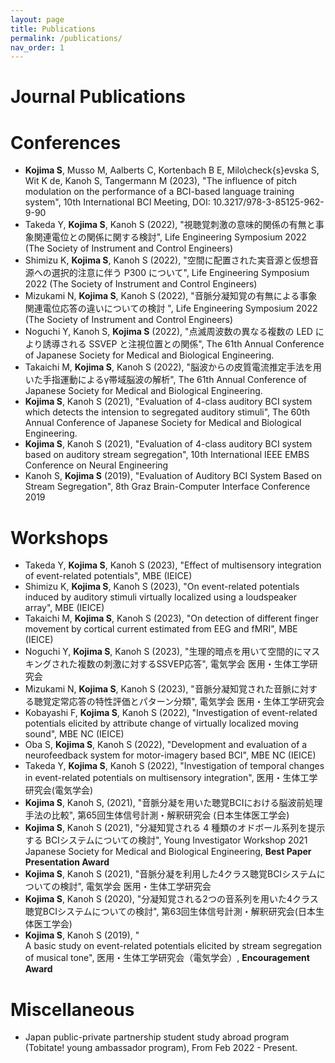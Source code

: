 ```yaml
---
layout: page
title: Publications
permalink: /publications/
nav_order: 1
---
```


# Journal Publications

# Conferences
- **Kojima S**, Musso M, Aalberts C, Kortenbach B E, Milo\check{s}evska S, Wit K de, Kanoh S, Tangermann M (2023), "The influence of pitch modulation on the performance of a BCI-based language training system", 10th International BCI Meeting, DOI: 10.3217/978-3-85125-962-9-90
- Takeda Y, **Kojima S**, Kanoh S (2022), "視聴覚刺激の意味的関係の有無と事象関連電位との関係に関する検討",  Life Engineering Symposium 2022 (The Society of Instrument and Control Engineers)
- Shimizu K, **Kojima S**, Kanoh S (2022), "空間に配置された実⾳源と仮想⾳源への選択的注意に伴う P300 について", Life Engineering Symposium 2022 (The Society of Instrument and Control Engineers)
- Mizukami N, **Kojima S**, Kanoh S (2022), "⾳脈分凝知覚の有無による事象関連電位応答の違いについての検討 ", Life Engineering Symposium 2022 (The Society of Instrument and Control Engineers)
- Noguchi Y, Kanoh S, **Kojima S** (2022), "点滅周波数の異なる複数の LED により誘導される SSVEP と注視位置との関係", The 61th Annual Conference of Japanese Society for Medical and Biological Engineering.
- Takaichi M, **Kojima S**, Kanoh S (2022), "脳波からの皮質電流推定手法を用いた手指運動によるγ帯域脳波の解析", The 61th Annual Conference of Japanese Society for Medical and Biological Engineering.
- **Kojima S**, Kanoh S (2021), "Evaluation of 4-class auditory BCI system which detects the intension to segregated auditory stimuli", The 60th Annual Conference of Japanese Society for Medical and Biological Engineering.
- **Kojima S**, Kanoh S (2021), "Evaluation of 4-class auditory BCI system based on auditory stream segregation", 10th International IEEE EMBS Conference on Neural Engineering
- Kanoh S, **Kojima S** (2019), "Evaluation of Auditory BCI System Based on Stream Segregation", 8th Graz Brain-Computer Interface Conference 2019

# Workshops
- Takeda Y, **Kojima S**, Kanoh S (2023), "Effect of multisensory integration of event-related potentials", MBE (IEICE)
- Shimizu K, **Kojima S**, Kanoh S (2023), "On event-related potentials induced by auditory stimuli virtually localized using a loudspeaker array", MBE (IEICE)
- Takaichi M, **Kojima S**, Kanoh S (2023), "On detection of different finger movement by cortical current estimated from EEG and fMRI", MBE (IEICE)
- Noguchi Y, **Kojima S**, Kanoh S (2023), "生理的暗点を用いて空間的にマスキングされた複数の刺激に対するSSVEP応答", 電気学会 医用・生体工学研究会
- Mizukami N, **Kojima S**, Kanoh S (2023), "音脈分凝知覚された音脈に対する聴覚定常応答の特性評価とパターン分類", 電気学会 医用・生体工学研究会
- Kobayashi F, **Kojima S**, Kanoh S (2022), "Investigation of event-related potentials elicited by attribute change of virtually localized moving sound", MBE NC (IEICE)
- Oba S, **Kojima S**, Kanoh S (2022), "Development and evaluation of a neurofeedback system for motor-imagery based BCI", MBE NC (IEICE)
- Takeda Y, **Kojima S**, Kanoh S (2022), "Investigation of temporal changes in event-related potentials on multisensory integration", 医用・生体工学研究会(電気学会)
- **Kojima S**, Kanoh S, (2021), "音脈分凝を用いた聴覚BCIにおける脳波前処理手法の比較", 第65回生体信号計測・解釈研究会 (日本生体医工学会)
- **Kojima S**, Kanoh S (2021), "分凝知覚される 4 種類のオドボール系列を提示する BCIシステムについての検討", Young Investigator Workshop 2021 Japanese Society for Medical and Biological Engineering, **Best Paper Presentation Award**
- **Kojima S**, Kanoh S (2021), "音脈分凝を利用した4クラス聴覚BCIシステムについての検討", 電気学会 医用・生体工学研究会
- **Kojima S**, Kanoh S (2020), "分凝知覚される2つの音系列を用いた4クラス聴覚BCIシステムについての検討", 第63回生体信号計測・解釈研究会(日本生体医工学会)
- **Kojima S**, Kanoh S (2019), "	
A basic study on event-related potentials elicited by stream segregation of musical tone", 医用・生体工学研究会（電気学会）, **Encouragement Award**

# Miscellaneous
- Japan public-private partnership student study abroad program (Tobitate! young ambassador program), From Feb 2022 - Present.

